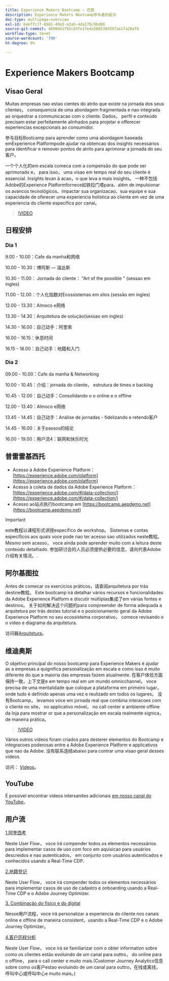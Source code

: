 ```yaml
---
title: Experience Makers Bootcamp — 巴西
description: Experience Makers Bootcamp参与者的起点
doc-type: multipage-overview
exl-id: 64effc7f-6581-49a5-a3ab-4da17bc9bd08
source-git-commit: 4690d41f92c83fe17eda588538d397ae1fa28af0
workflow-type: tm+mt
source-wordcount: '790'
ht-degree: 0%

---
```


# Experience Makers Bootcamp

## Visao Geral

Muitas empresas nao estao cientes do atrito que existe na jornada dos seus clientes， consequencia de uma abordagem fragmentada e nao integrada ao orquestrar a communicacao com o cliente. Dados， perfil e conteúdo precisam estar perfeitamente alinhados para projetar e offerecer experiencias excepcionais ao consumidor.

参与目标Bootcamp para aprender como uma abordagem baseada emExperience Platformpode ajudar na obtencao dos insights necessários para identificar e remover pontos de atrito para aprimorar a jornada do seu客户。

一个个人化的em escala comeca com a compensão do que pode ser aprimorado e， para isso， uma visao em tempo real do seu cliente é essencial. Insights levan à acao，o que leva a mais insights。 一种不包括Adobe的Experience Platformfornece如铁拉门塔para、além de impulsionar os avancos tecnológicos、impactar sua organizacao、sua equipe e sua capacidade de oferecer uma experiencia holística ao cliente em vez de uma experiencia do cliente específica por canal。

>[!VIDEO](https://video.tv.adobe.com/v/344962?quality=12&enable=on)

## 日程安排

### Dia 1

9.00 - 10.00：Cafe da manha和网络

10.00 - 10.30：博阿斯 — 温达斯&#x200B;

10.30 - 11.00： Jornada do cliente： &quot;Art of the possible &quot; (sessao em ingles)&#x200B;

11.00 - 12.00：个人化指数对Ecossistemas em silos (sessão em ingles)&#x200B;

12.00 - 13.30：Almoco e网络&#x200B;

13.30 - 14.30：Arquitetura de solução(sessao em ingles&#x200B;)

14.30 - 16.00：自己动手：阿奎索&#x200B;

16.00 - 16.15：休息时间

16.15 - 18.00：自己动手：地籍和入门&#x200B;


### Dia 2

09.00 - 10.00：Cafe da manha &amp; Networking

10.00 - 10.45：介绍：jornada do cliente， estrutura de times e backlog

10.45 - 12.00：自己动手：Consolidando o o online e o offline

12.00 - 13.40：Almoco e网络&#x200B;

13.45 - 14.45：自己动手：Análise de jornadas - fidelizando e retendo客户

14.45 - 16.00：关于passos的结论

16.00 - 19.00：用户流4：联网和快乐时光


## 普雷雷基西托

- Acesso à Adobe Experience Platform： [https://experience.adobe.com/platform](https://experience.adobe.com/platform)
- Acesso à coleta de dados da Adobe Experience Platform： [https://experience.adobe.com/#/data-collection/](https://experience.adobe.com/#/data-collection/)
- Acesso ao站点执行bootcamp em [https://bootcamp.aepdemo.net](https://bootcamp.aepdemo.net)

>[!IMPORTANT]
>
>este教程以课程形式讲授específico de workshop。 Sistemas e contas específicos aos quais voce pode nao ter acesso sao utilizados neste教程。 Mesmo sem acesso， voce ainda pode aprender muito com a leitura deste conteúdo detalhado. 参加研讨会的人员必须提供必要的信息，请向代表Adobe介绍有关情况。.

## 阿尔基图拉

Antes de comecar os exercícios práticos，请查阅arquitetura por trás destine教程。 Este bootcamp irá detalhar vários recursos e funcionalidades da Adobe Experience Platform e discutir múltiplas集成了em várias fontes e destinos。 关于如何解决这个问题的para compreender de forma adequada a arquitetura por trás destes tutorial e o posicionamento geral da Adobe Experience Platform no seu ecossistema corporativo， comece revisando o o vídeo e diagrama da arquitetura.

访问器[Arquitetura](https://experienceleague.adobe.com/docs/platform-learn/comprehensive-technical-tutorial-v22/architecture.html?lang=pt-BR)。

## 维迪奥斯

O objetivo principal do nosso bootcamp para Experience Makers é ajudar as a empresas a quignifica personalização em escala e como isso é muito diferente do que a maioria das empresas fazem atualmente. 在客户体验方面保持一致，上下文是e em tempo real em um mundo omnicchannel， voce precisa de uma mentalidade que coloque a plataforma em primeiro lugar， onde tudo é definido apenas uma vez e reulizado em todos os lugares。 没有Bootcamp， levamos voce em jornada real que combina interacoes com o cliente no site， no applicativo móvel， no call center e ambiente offline da loja para mostrar or que a personalização em escala realmente signica， de maneira prática。

>[!VIDEO](https://video.tv.adobe.com/v/345446?quality=12&enable=on)

Vários outros vídeos foram criados para desterer elementos do Bootcamp e integracoes poderosas entre a Adobe Experience Platform e applicativos que nao da Adobe. 没有联系连结abaixo para contrar uma visao geral desses vídeos.

访问： [Vídeos](https://experienceleague.adobe.com/docs/platform-learn/comprehensive-technical-tutorial-v22/videos.html?lang=pt-BR)。

## YouTube

É possível encontrar vídeos intersanites adicionais [em nosso canal do YouTube](https://www.youtube.com/channel/UCUKG2dkZ9pYuZUPebQ21jUw)。

## 用户流

[1.阿奎西考](./uc/uc1/uc1.md)

Neste User Flow， voce irá compender todos os elementos necessários para implementar casos de uso com foco em aquisicao para usuários descreidos e nao autenticados， em conjunto com usuários autenticados e conhecidos usando a Real-Time CDP.

[2.地籍登记](./uc/uc2/uc2.md)

Neste User Flow， voce irá compender todos os elementos necessários para implementar casos de uso de cadastro e onboarding usando a Real-Time CDP e o Adobe Journey Optimizer.

[3. Combinação do físico e do digital](./uc/uc3/uc3.md)

Nesse用户流程，voce irá personalizar a experiencia do cliente nos canais online e offline de maneira consistent，usando a Real-Time CDP e o Adobe Journey Optimizer。

[4.客户历程分析](./uc/uc4/uc4.md)

Neste User Flow， voce irá se familiarizar com o obter information sobre como os clientes estão evoluindo de um canal para outtro， do online para o offline， para o call center e muito mais.(Customer Journey Analytics信息sobre como os客户estao evoluindo de um canal para outtro，在线或离线，呼叫中心或呼叫中心e muito mais。)
